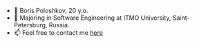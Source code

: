 - 👋 Boris Poloshkov, 20 y.o.
- 👀 Majoring in Software Engineering at ITMO University, Saint-Petersburg, Russia.
- 📫 Feel free to contact me [here](https://t.me/rosroble)

